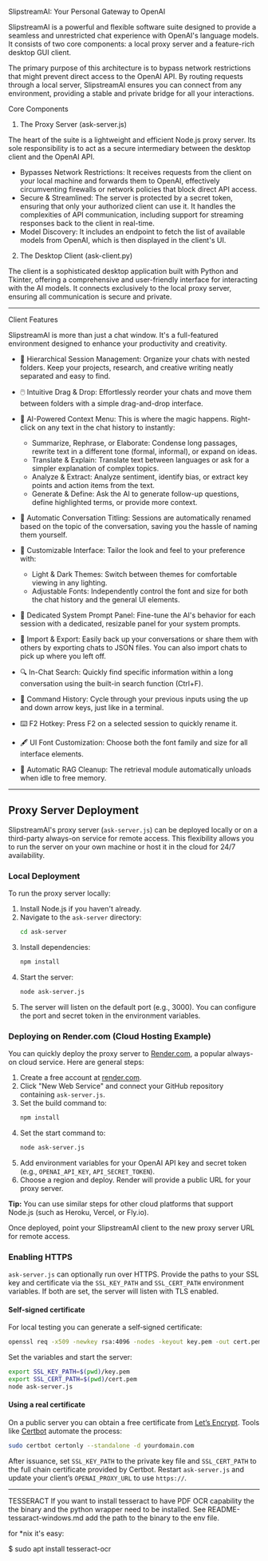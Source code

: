 SlipstreamAI: Your Personal Gateway to OpenAI


  SlipstreamAI is a powerful and flexible software suite designed to provide a
  seamless and unrestricted chat experience with OpenAI's language models. It
  consists of two core components: a local proxy server and a feature-rich
  desktop GUI client.


  The primary purpose of this architecture is to bypass network restrictions that
   might prevent direct access to the OpenAI API. By routing requests through a
  local server, SlipstreamAI ensures you can connect from any environment,
  providing a stable and private bridge for all your interactions.

  Core Components


  1. The Proxy Server (ask-server.js)


  The heart of the suite is a lightweight and efficient Node.js proxy server. Its
   sole responsibility is to act as a secure intermediary between the desktop
  client and the OpenAI API.


   * Bypasses Network Restrictions: It receives requests from the client on your
     local machine and forwards them to OpenAI, effectively circumventing firewalls
      or network policies that block direct API access.
   * Secure & Streamlined: The server is protected by a secret token, ensuring that
      only your authorized client can use it. It handles the complexities of API
     communication, including support for streaming responses back to the client in
      real-time.
   * Model Discovery: It includes an endpoint to fetch the list of available models
      from OpenAI, which is then displayed in the client's UI.


  2. The Desktop Client (ask-client.py)


  The client is a sophisticated desktop application built with Python and
  Tkinter, offering a comprehensive and user-friendly interface for interacting
  with the AI models. It connects exclusively to the local proxy server, ensuring
   all communication is secure and private.

  ---

  Client Features


  SlipstreamAI is more than just a chat window. It's a full-featured environment
  designed to enhance your productivity and creativity.


   * 📂 Hierarchical Session Management: Organize your chats with nested folders.
     Keep your projects, research, and creative writing neatly separated and easy
     to find.


   * 🖱️ Intuitive Drag & Drop: Effortlessly reorder your chats and move them
     between folders with a simple drag-and-drop interface.


   * 🤖 AI-Powered Context Menu: This is where the magic happens. Right-click on
     any text in the chat history to instantly:
       * Summarize, Rephrase, or Elaborate: Condense long passages, rewrite text in
          a different tone (formal, informal), or expand on ideas.
       * Translate & Explain: Translate text between languages or ask for a simpler
          explanation of complex topics.
       * Analyze & Extract: Analyze sentiment, identify bias, or extract key points
          and action items from the text.
       * Generate & Define: Ask the AI to generate follow-up questions, define
         highlighted terms, or provide more context.


   * 🧠 Automatic Conversation Titling: Sessions are automatically renamed based on
      the topic of the conversation, saving you the hassle of naming them yourself.


   * 🎨 Customizable Interface: Tailor the look and feel to your preference with:
       * Light & Dark Themes: Switch between themes for comfortable viewing in any
         lighting.
       * Adjustable Fonts: Independently control the font and size for both the
         chat history and the general UI elements.


   * 📝 Dedicated System Prompt Panel: Fine-tune the AI's behavior for each session
      with a dedicated, resizable panel for your system prompts.


   * 🔄 Import & Export: Easily back up your conversations or share them with
     others by exporting chats to JSON files. You can also import chats to pick up
     where you left off.


   * 🔍 In-Chat Search: Quickly find specific information within a long
     conversation using the built-in search function (Ctrl+F).


   * 📜 Command History: Cycle through your previous inputs using the up and down
     arrow keys, just like in a terminal.
   * ⌨️ F2 Hotkey: Press F2 on a selected session to quickly rename it.
   * 🖋️ UI Font Customization: Choose both the font family and size for all interface elements.
   * 🧹 Automatic RAG Cleanup: The retrieval module automatically unloads when idle to free memory.

---

## Proxy Server Deployment

SlipstreamAI's proxy server (`ask-server.js`) can be deployed locally or on a third-party always-on service for remote access. This flexibility allows you to run the server on your own machine or host it in the cloud for 24/7 availability.

### Local Deployment

To run the proxy server locally:

1. Install Node.js if you haven't already.
2. Navigate to the `ask-server` directory:
   ```bash
   cd ask-server
   ```
3. Install dependencies:
   ```bash
   npm install
   ```
4. Start the server:
   ```bash
   node ask-server.js
   ```
5. The server will listen on the default port (e.g., 3000). You can configure the port and secret token in the environment variables.

### Deploying on Render.com (Cloud Hosting Example)

You can quickly deploy the proxy server to [Render.com](https://render.com), a popular always-on cloud service. Here are general steps:

1. Create a free account at [render.com](https://render.com).
2. Click "New Web Service" and connect your GitHub repository containing `ask-server.js`.
3. Set the build command to:
   ```bash
   npm install
   ```
4. Set the start command to:
   ```bash
   node ask-server.js
   ```
5. Add environment variables for your OpenAI API key and secret token (e.g., `OPENAI_API_KEY`, `API_SECRET_TOKEN`).
6. Choose a region and deploy. Render will provide a public URL for your proxy server.

**Tip:** You can use similar steps for other cloud platforms that support Node.js (such as Heroku, Vercel, or Fly.io).

Once deployed, point your SlipstreamAI client to the new proxy server URL for remote access.

### Enabling HTTPS

`ask-server.js` can optionally run over HTTPS. Provide the paths to your SSL key and certificate via the `SSL_KEY_PATH` and `SSL_CERT_PATH` environment variables. If both are set, the server will listen with TLS enabled.

#### Self‑signed certificate

For local testing you can generate a self‑signed certificate:

```bash
openssl req -x509 -newkey rsa:4096 -nodes -keyout key.pem -out cert.pem -days 365
```

Set the variables and start the server:

```bash
export SSL_KEY_PATH=$(pwd)/key.pem
export SSL_CERT_PATH=$(pwd)/cert.pem
node ask-server.js
```

#### Using a real certificate

On a public server you can obtain a free certificate from [Let’s Encrypt](https://letsencrypt.org/). Tools like [Certbot](https://certbot.eff.org/) automate the process:

```bash
sudo certbot certonly --standalone -d yourdomain.com
```

After issuance, set `SSL_KEY_PATH` to the private key file and `SSL_CERT_PATH` to the full chain certificate provided by Certbot. Restart `ask-server.js` and update your client’s `OPENAI_PROXY_URL` to use `https://`.

---

TESSERACT
If you want to install tesseract to have PDF OCR capability the the binary and the python wrapper need to be installed.
See README-tessaract-windows.md
add the path to the binary to the env file.


for *nix it's easy:

$ sudo apt install tesseract-ocr

